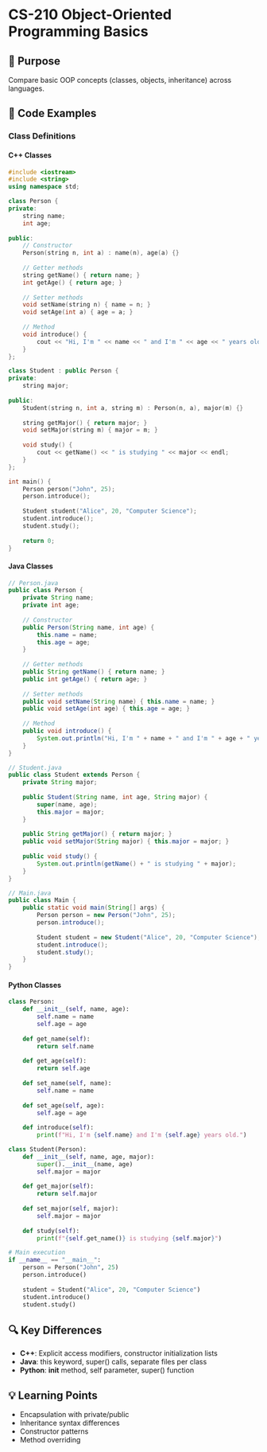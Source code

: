 # CS-210 Object-Oriented Programming Basics

## 🎯 Purpose
Compare basic OOP concepts (classes, objects, inheritance) across languages.

## 📝 Code Examples

### Class Definitions

#### C++ Classes
```cpp
#include <iostream>
#include <string>
using namespace std;

class Person {
private:
    string name;
    int age;
    
public:
    // Constructor
    Person(string n, int a) : name(n), age(a) {}
    
    // Getter methods
    string getName() { return name; }
    int getAge() { return age; }
    
    // Setter methods
    void setName(string n) { name = n; }
    void setAge(int a) { age = a; }
    
    // Method
    void introduce() {
        cout << "Hi, I'm " << name << " and I'm " << age << " years old." << endl;
    }
};

class Student : public Person {
private:
    string major;
    
public:
    Student(string n, int a, string m) : Person(n, a), major(m) {}
    
    string getMajor() { return major; }
    void setMajor(string m) { major = m; }
    
    void study() {
        cout << getName() << " is studying " << major << endl;
    }
};

int main() {
    Person person("John", 25);
    person.introduce();
    
    Student student("Alice", 20, "Computer Science");
    student.introduce();
    student.study();
    
    return 0;
}
```

#### Java Classes
```java
// Person.java
public class Person {
    private String name;
    private int age;
    
    // Constructor
    public Person(String name, int age) {
        this.name = name;
        this.age = age;
    }
    
    // Getter methods
    public String getName() { return name; }
    public int getAge() { return age; }
    
    // Setter methods
    public void setName(String name) { this.name = name; }
    public void setAge(int age) { this.age = age; }
    
    // Method
    public void introduce() {
        System.out.println("Hi, I'm " + name + " and I'm " + age + " years old.");
    }
}

// Student.java
public class Student extends Person {
    private String major;
    
    public Student(String name, int age, String major) {
        super(name, age);
        this.major = major;
    }
    
    public String getMajor() { return major; }
    public void setMajor(String major) { this.major = major; }
    
    public void study() {
        System.out.println(getName() + " is studying " + major);
    }
}

// Main.java
public class Main {
    public static void main(String[] args) {
        Person person = new Person("John", 25);
        person.introduce();
        
        Student student = new Student("Alice", 20, "Computer Science");
        student.introduce();
        student.study();
    }
}
```

#### Python Classes
```python
class Person:
    def __init__(self, name, age):
        self.name = name
        self.age = age
    
    def get_name(self):
        return self.name
    
    def get_age(self):
        return self.age
    
    def set_name(self, name):
        self.name = name
    
    def set_age(self, age):
        self.age = age
    
    def introduce(self):
        print(f"Hi, I'm {self.name} and I'm {self.age} years old.")

class Student(Person):
    def __init__(self, name, age, major):
        super().__init__(name, age)
        self.major = major
    
    def get_major(self):
        return self.major
    
    def set_major(self, major):
        self.major = major
    
    def study(self):
        print(f"{self.get_name()} is studying {self.major}")

# Main execution
if __name__ == "__main__":
    person = Person("John", 25)
    person.introduce()
    
    student = Student("Alice", 20, "Computer Science")
    student.introduce()
    student.study()
```

## 🔍 Key Differences
- **C++**: Explicit access modifiers, constructor initialization lists
- **Java**: this keyword, super() calls, separate files per class
- **Python**: __init__ method, self parameter, super() function

## 💡 Learning Points
- Encapsulation with private/public
- Inheritance syntax differences
- Constructor patterns
- Method overriding
